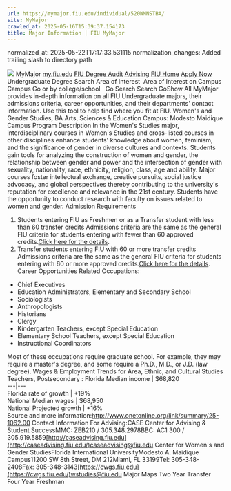 ```yaml
---
url: https://mymajor.fiu.edu/individual/520WMNSTBA/
site: MyMajor
crawled_at: 2025-05-16T15:39:37.154173
title: Major Information | FIU MyMajor
---
```

normalized_at: 2025-05-22T17:17:33.531115
normalization_changes: Added trailing slash to directory path

![](https://mymajor.fiu.edu/assets/logo-T4VPR2BI.png)
MyMajor
[my.fiu.edu](https://my.fiu.edu/)
[FIU Degree Audit](https://dasa.fiu.edu/all-departments/advising/panther-success-hub/panther-degree-audit/)
[Advising](https://advising.fiu.edu)
[FIU Home](https://www.fiu.edu/)
[Apply Now](https://admissions.fiu.edu/)
Undergraduate Degree Search
Area of Interest
​
Area of Interest
on
Campus
​
Campus
Go
or by college/school
​
​
Go
Search
Search
GoShow All
MyMajor provides in-depth information on all FIU Undergraduate majors, their admissions criteria, career opportunities, and their departments' contact information. Use this tool to help find where you fit at FIU.
Women's and Gender Studies,
BA
Arts, Sciences & Education
Campus:
Modesto Maidique Campus
Program Description
In the Women's Studies major, interdisciplinary courses in Women's Studies and cross-listed courses in other disciplines enhance students' knowledge about women, feminism, and the significance of gender in diverse cultures and contexts. Students gain tools for analyzing the construction of women and gender, the relationship between gender and power and the intersection of gender with sexuality, nationality, race, ethnicity, religion, class, age and ability. Major courses foster intellectual exchange, creative pursuits, social justice advocacy, and global perspectives thereby contributing to the university's reputation for excellence and relevance in the 21st century. Students have the opportunity to conduct research with faculty on issues related to women and gender.
Admission Requirements
1. Students entering FIU as Freshmen or as a Transfer student with less than 60 transfer credits
Admissions criteria are the same as the general FIU criteria for students entering with fewer than 60 approved credits.[Click here for the details](http://admissions.fiu.edu/apply/freshman/).
2. Transfer students entering FIU with 60 or more transfer credits
Admissions criteria are the same as the general FIU criteria for students entering with 60 or more approved credits.[Click here for the details](http://admissions.fiu.edu/apply/transfer/).
Career Opportunities
Related Occupations:
  * Chief Executives
  * Education Administrators, Elementary and Secondary School
  * Sociologists
  * Anthropologists
  * Historians
  * Clergy
  * Kindergarten Teachers, except Special Education
  * Elementary School Teachers, except Special Education
  * Instructional Coordinators


Most of these occupations require graduate school. For example, they may require a master's degree, and some require a Ph.D., M.D., or J.D. (law degree).
Wages & Employment Trends for Area, Ethnic, and Cultural Studies Teachers, Postsecondary :
Florida Median income | $68,820  
---|---  
Florida rate of growth | +19%  
National Median wages | $68,950  
National Projected growth | +16%  
Source and more information:<http://www.onetonline.org/link/summary/25-1062.00>
Contact Information
For Advising:CASE Center for Advising & Student SuccessMMC: ZEB210 / 305.348.2978BBC: AC1 300 / 305.919.5859[http://caseadvising.fiu.edu](http://caseadvising.fiu.edu/)caseadvising@fiu.edu
Center for Women's and Gender StudiesFlorida International UniversityModesto A. Maidique Campus11200 SW 8th Street, DM 212Miami, FL 33199Tel: 305-348-2408Fax: 305-348-3143[https://cwgs.fiu.edu](https://cwgs.fiu.edu/)wstudies@fiu.edu
Major Maps
Two Year Transfer
Four Year Freshman
